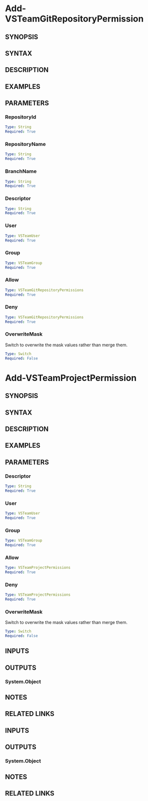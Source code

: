 <!-- #include "./common/header.md" -->

# Add-VSTeamGitRepositoryPermission

## SYNOPSIS

<!-- #include "./synopsis/Add-VSTeamGitRepositoryPermission.md" -->

## SYNTAX

## DESCRIPTION

<!-- #include "./synopsis/Add-VSTeamGitRepositoryPermission.md" -->

## EXAMPLES

## PARAMETERS

### RepositoryId

```yaml
Type: String
Required: True
```

### RepositoryName

```yaml
Type: String
Required: True
```

### BranchName

```yaml
Type: String
Required: True
```

### Descriptor

```yaml
Type: String
Required: True
```

### User

```yaml
Type: VSTeamUser
Required: True
```

### Group

```yaml
Type: VSTeamGroup
Required: True
```

### Allow

```yaml
Type: VSTeamGitRepositoryPermissions
Required: True
```

### Deny

```yaml
Type: VSTeamGitRepositoryPermissions
Required: True
```

### OverwriteMask

Switch to overwrite the mask values rather than merge them.

```yaml
Type: Switch
Required: False
```

<!-- #include "./common/header.md" -->

# Add-VSTeamProjectPermission

## SYNOPSIS

<!-- #include "./synopsis/Add-VSTeamProjectPermission.md" -->

## SYNTAX

## DESCRIPTION

<!-- #include "./synopsis/Add-VSTeamProjectPermission.md" -->

## EXAMPLES

## PARAMETERS

### Descriptor

```yaml
Type: String
Required: True
```

### User

```yaml
Type: VSTeamUser
Required: True
```

### Group

```yaml
Type: VSTeamGroup
Required: True
```

### Allow

```yaml
Type: VSTeamProjectPermissions
Required: True
```

### Deny

```yaml
Type: VSTeamProjectPermissions
Required: True
```

### OverwriteMask

Switch to overwrite the mask values rather than merge them.

```yaml
Type: Switch
Required: False
```

<!-- #include "./params/projectName.md" -->

## INPUTS

## OUTPUTS

### System.Object

## NOTES

<!-- #include "./common/prerequisites.md" -->

## RELATED LINKS


<!-- #include "./params/projectName.md" -->

## INPUTS

## OUTPUTS

### System.Object

## NOTES

<!-- #include "./common/prerequisites.md" -->

## RELATED LINKS
